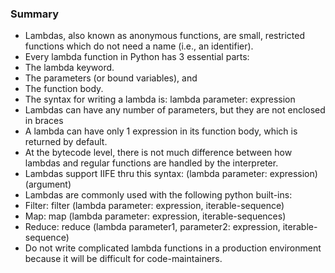 ### Summary

- Lambdas, also known as anonymous functions, are small, restricted functions which do not need a name (i.e., an identifier).
- Every lambda function in Python has 3 essential parts:
- The lambda keyword.
- The parameters (or bound variables), and
- The function body.
- The syntax for writing a lambda is: lambda parameter: expression
- Lambdas can have any number of parameters, but they are not enclosed in braces
- A lambda can have only 1 expression in its function body, which is returned by default.
- At the bytecode level, there is not much difference between how lambdas and regular functions are handled by the interpreter.
- Lambdas support IIFE thru this syntax: (lambda parameter: expression)(argument)
- Lambdas are commonly used with the following python built-ins:
- Filter: filter (lambda parameter: expression, iterable-sequence)
- Map: map (lambda parameter: expression, iterable-sequences)
- Reduce: reduce (lambda parameter1, parameter2: expression, iterable-sequence)
- Do not write complicated lambda functions in a production environment because it will be difficult for code-maintainers.